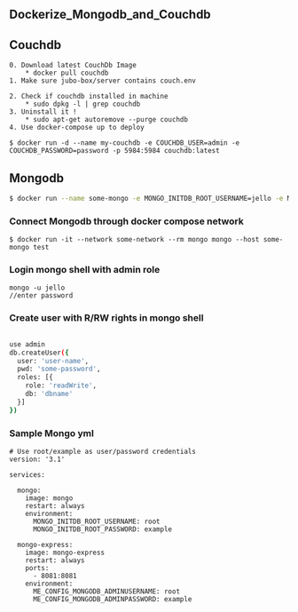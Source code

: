 ## Dockerize_Mongodb_and_Couchdb



## Couchdb

```
0. Download latest CouchDb Image
    * docker pull couchdb
1. Make sure jubo-box/server contains couch.env
    
2. Check if couchdb installed in machine
    * sudo dpkg -l | grep couchdb
3. Uninstall it !
    * sudo apt-get autoremove --purge couchdb
4. Use docker-compose up to deploy

```



```
$ docker run -d --name my-couchdb -e COUCHDB_USER=admin -e COUCHDB_PASSWORD=password -p 5984:5984 couchdb:latest
```



## Mongodb

```bash
$ docker run --name some-mongo -e MONGO_INITDB_ROOT_USERNAME=jello -e MONGO_INITDB_ROOT_PASSWORD=world -e MONGO_INITDB_DATABASE=testdb  -d mongo:latest --auth

```

### Connect Mongodb through docker compose network

```
$ docker run -it --network some-network --rm mongo mongo --host some-mongo test
```

### Login mongo shell with admin role 

```
mongo -u jello
//enter password
```

### Create user with R/RW rights in mongo shell

```bash

use admin
db.createUser({
  user: 'user-name',
  pwd: 'some-password',
  roles: [{
    role: 'readWrite',
    db: 'dbname'
  }]
})
```

### Sample Mongo yml

```
# Use root/example as user/password credentials
version: '3.1'

services:

  mongo:
    image: mongo
    restart: always
    environment:
      MONGO_INITDB_ROOT_USERNAME: root
      MONGO_INITDB_ROOT_PASSWORD: example

  mongo-express:
    image: mongo-express
    restart: always
    ports:
      - 8081:8081
    environment:
      ME_CONFIG_MONGODB_ADMINUSERNAME: root
      ME_CONFIG_MONGODB_ADMINPASSWORD: example
```









